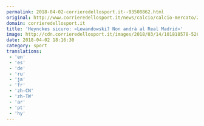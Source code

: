 ```yaml
---
permalink: 2018-04-02-corrieredellosport.it--93508862.html
original: http://www.corrieredellosport.it/news/calcio/calcio-mercato/2018/04/02-40851237/heynckes_sicuro_lewandowski_non_andr_al_real_madrid/
domain: corrieredellosport.it
title: 'Heynckes sicuro: «Lewandowski? Non andrà al Real Madrid»'
image: http://cdn.corrieredellosport.it/images/2018/03/14/101818578-526c8395-8793-4a0b-8e7d-d94e99d034d9.jpg
date: 2018-04-02 18:16:30
category: sport
translations: 
 - 'en'
 - 'es'
 - 'de'
 - 'ru'
 - 'ja'
 - 'fr'
 - 'zh-CN'
 - 'zh-TW'
 - 'ar'
 - 'pt'
 - 'hy'
---
```


